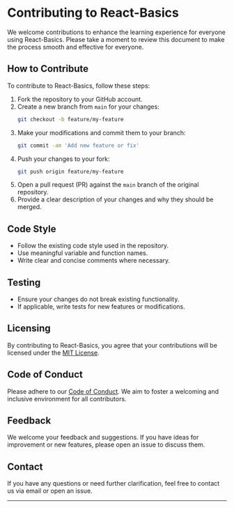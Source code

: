 # Contributing to React-Basics

We welcome contributions to enhance the learning experience for everyone using React-Basics. Please take a moment to review this document to make the process smooth and effective for everyone.

## How to Contribute

To contribute to React-Basics, follow these steps:

1. Fork the repository to your GitHub account.
2. Create a new branch from `main` for your changes:
   ```bash
   git checkout -b feature/my-feature
   ```
3. Make your modifications and commit them to your branch:
   ```bash
   git commit -am 'Add new feature or fix'
   ```
4. Push your changes to your fork:
   ```bash
   git push origin feature/my-feature
   ```
5. Open a pull request (PR) against the `main` branch of the original repository.
6. Provide a clear description of your changes and why they should be merged.

## Code Style

- Follow the existing code style used in the repository.
- Use meaningful variable and function names.
- Write clear and concise comments where necessary.

## Testing

- Ensure your changes do not break existing functionality.
- If applicable, write tests for new features or modifications.

## Licensing

By contributing to React-Basics, you agree that your contributions will be licensed under the [MIT License](LICENSE).

## Code of Conduct

Please adhere to our [Code of Conduct](CODE_OF_CONDUCT.md). We aim to foster a welcoming and inclusive environment for all contributors.

## Feedback

We welcome your feedback and suggestions. If you have ideas for improvement or new features, please open an issue to discuss them.

## Contact

If you have any questions or need further clarification, feel free to contact us via email or open an issue.

---

